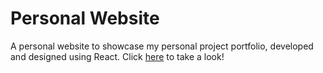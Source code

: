# Personal Website
A personal website to showcase my personal project portfolio, developed and designed using React. Click [here](https://jamespham0317.github.io/Personal-Website) to take a look!
